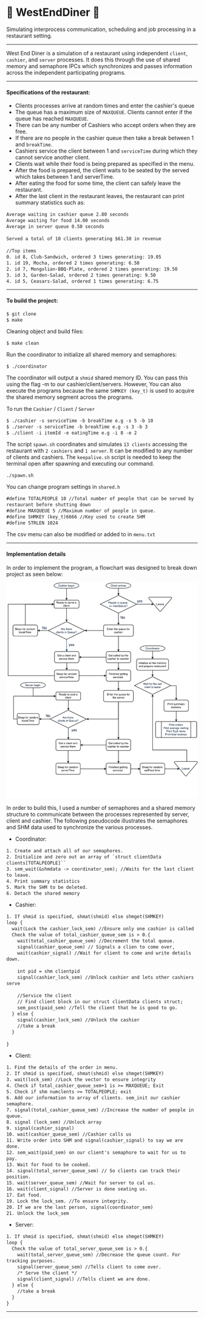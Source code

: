 # 🍆 WestEndDiner 🍆
Simulating interprocess communication, scheduling and job processing in a restaurant setting.

---

West End Diner is a simulation of a restaurant using independent `client`, `cashier`, and `server` processes. It does this through the use of shared memory and semaphore IPCs which synchronizes and passes information across the independent participating programs.

---

#### Specifications of the restaurant:
* Clients processes arrive at random times and enter the cashier's queue
* The queue has a maximum size of `MAXQUEUE`. Clients cannot enter if the queue has reached `MAXQUEUE`.
* There can be any number of Cashiers who accept orders when they are free.
* If there are no people in the cashier queue then take a break between 1 and `breakTime`.
* Cashiers service the client between 1 and `serviceTime` during which they cannot service another client.
* Clients wait while their food is being prepared as specified in the menu.
* After the food is prepared, the client waits to be seated by the served which takes between 1 and serverTime.
* After eating the food for some time, the client can safely leave the restaurant.
* After the last client in the restaurant leaves, the restaurant can print summary statistics such as:

```
Average waiting in cashier queue 2.80 seconds
Average waiting for food 14.00 seconds
Average in server queue 0.50 seconds

Served a total of 10 clients generating $61.30 in revenue

//Top items
0. id 8, Club-Sandwich, ordered 3 times generating: 19.05
1. id 19, Mocha, ordered 2 times generating: 6.50
2. id 7, Mongolian-BBQ-Plate, ordered 2 times generating: 19.50
3. id 3, Garden-Salad, ordered 2 times generating: 9.50
4. id 5, Ceasars-Salad, ordered 1 times generating: 6.75
```

---

#### To build the project:

```
$ git clone
$ make
```
Cleaning object and build files:
```
$ make clean
```
Run the coordinator to initialize all shared memory and semaphores:
```
$ ./coordinator
```
The coordinator will output a `shmid` shared memory ID. You can pass this using the flag -m to our cashier/client/servers. However, You can also execute the programs because the same `SHMKEY (key_t)` is used to acquire the shared memory segment across the programs.

To run the `Cashier` / `Client` / `Server`
```
$ ./cashier -s serviceTime -b breakTime e.g -s 5 -b 10
$ ./server -s serviceTime -b breakTime e.g -s 3 -b 3
$ ./client -i itemId -e eatingTime e.g -i 8 -e 2
```
The script `spawn.sh` coordinates and simulates `13 clients` accessing the restaurant with `2 cashiers` and `1 server`. It can be modified to any number of clients and cashiers. The `keepalive.sh` script is needed to keep the terminal open after spawning and executing our command.
```
./spawn.sh
```


You can change program settings in `shared.h`
```
#define TOTALPEOPLE 10 //Total number of people that can be served by restaurant before shutting down
#define MAXQUEUE 5 //Maximum number of people in queue.
#define SHMKEY (key_t)6666 //Key used to create SHM
#define STRLEN 1024
```

The csv menu can also be modified or added to in `menu.txt`

---
#### Implementation details

In order to implement the program, a flowchart was designed to break down project as seen below:

<p align="center">
  <img width="750"  src="./WestEndFlowchart.png">
</p>

In order to build this, I used a number of semaphores and a shared memory structure to communicate between the processes represented by server, client and cashier. The following pseudocode illustrates the semaphores and SHM data used to synchronize the various processes.

* Coordinator:

```
1. Create and attach all of our semaphores.
2. Initialize and zero out an array of `struct clientData clients[TOTALPEOPLE]``
3. sem_wait(&shmdata -> coordinator_sem); //Waits for the last client to leave.
4. Print summary statistics
5. Mark the SHM to be deleted.
6. Detach the shared memory
```

* Cashier:

```
1. If shmid is specified, shmat(shmid) else shmget(SHMKEY)
loop {
  wait(Lock the cashier_lock_sem) //Ensure only one cashier is called
  Check the value of total_cashier_queue_sem is > 0.{
    wait(total_cashier_queue_sem) //Decrement the total queue.
    signal(cashier_queue_sem) // Signals a clien to come over,
    wait(cashier_signal) //Wait for client to come and write details down.

    int pid = shm clientpid
    signal(cashier_lock_sem) //Unlock cashier and lets other cashiers serve

    //Service the client
    // Find client block in our struct clientData clients struct;
    sem_post(paid_sem) //Tell the client that he is good to go.
  } else {
    signal(cashier_lock_sem) //Unlock the cashier
    //take a break
  }

}
```

* Client:

```
1. Find the details of the order in menu.
2. If shmid is specified, shmat(shmid) else shmget(SHMKEY)
3. wait(lock_sem) //Lock the vector to ensure integrity
4. Check if total_cashier_queue_sem+1 is >= MAXQUEUE; Exit
5. Check if shm numclents >= TOTALPEOPLE; exit
6. Add our information to array of clients. sem_init our cashier semaphore.
7. signal(total_cashier_queue_sem) //Increase the number of people in queue.
8. signal (lock_sem) //Unlock array
9. signal(cashier_signal)
10. wait(cashier_queue_sem) //Cashier calls us
11. Write order into SHM and signal(cashier_signal) to say we are done.
12. sem_wait(paid_sem) on our client's semaphore to wait for us to pay.
13. Wait for food to be cooked.
14. signal(total_server_queue_sem) // So clients can track their position.
15. wait(server_queue_sem) //Wait for server to cal us.
16. wait(client_signal) //Server is done seating us.
17. Eat food.
19. Lock the lock_sem. //To ensure integrity.
20. If we are the last person, signal(coordinator_sem)
21. Unlock the lock_sem
```

* Server:

```
1. If shmid is specified, shmat(shmid) else shmget(SHMKEY)
loop {
  Check the value of total_server_queue_sem is > 0.{
    wait(total_server_queue_sem) //Decrease the queue count. For tracking purposes.
    signal(server_queue_sem) //Tells client to come over.
    /* Serve the client */
    signal(client_signal) //Tells client we are done.
  } else {
    //take a break
  }
}

```

---
